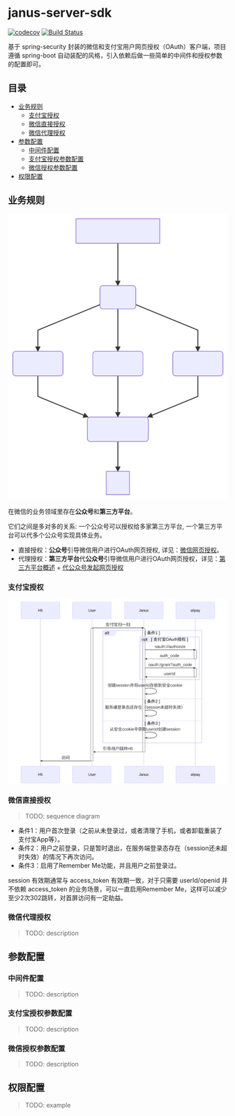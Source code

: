 # janus-server-sdk

[![codecov](https://codecov.io/gh/xuyuanxiang/janus-server-sdk/branch/master/graph/badge.svg)](https://codecov.io/gh/xuyuanxiang/janus-server-sdk)
[![Build Status](https://travis-ci.org/xuyuanxiang/janus-server-sdk.svg?branch=master)](https://travis-ci.org/xuyuanxiang/janus-server-sdk)

基于 spring-security 封装的微信和支付宝用户网页授权（OAuth）客户端，项目遵循 spring-boot 自动装配的风格，引入依赖后做一些简单的中间件和授权参数的配置即可。

## 目录

+ [业务规则](#业务规则)
    - [支付宝授权](#支付宝授权)
    - [微信直接授权](#微信直接授权)
    - [微信代理授权](#微信代理授权)
+ [参数配置](#参数配置)
    - [中间件配置](#中间件配置)
    - [支付宝授权参数配置](#支付宝授权参数配置)
    - [微信授权参数配置](#微信授权参数配置)
+ [权限配置](#权限配置)

## 业务规则

![](doc/flow.svg)

在微信的业务领域里存在**公众号**和**第三方平台**。

它们之间是多对多的关系: 一个公众号可以授权给多家第三方平台, 一个第三方平台可以代多个公众号实现具体业务。

+ 直接授权：**公众号**引导微信用户进行OAuth网页授权, 详见：[微信网页授权](https://mp.weixin.qq.com/wiki?action=doc&id=mp1421140842&t=0.888455262701805)。
+ 代理授权：**第三方平台**代**公众号**引导微信用户进行OAuth网页授权，详见：[第三方平台概述](https://open.weixin.qq.com/cgi-bin/showdocument?action=dir_list&t=resource/res_list&verify=1&id=open1419318292&token=&lang=zh_CN) + [代公众号发起网页授权](https://open.weixin.qq.com/cgi-bin/showdocument?action=dir_list&t=resource/res_list&verify=1&id=open1419318590&token=&lang=zh_CN)

### 支付宝授权

![](doc/alipay.svg)

### 微信直接授权

> TODO: sequence diagram

+ 条件1：用户首次登录（之前从未登录过，或者清理了手机，或者卸载重装了支付宝App等）。
+ 条件2：用户之前登录，只是暂时退出，在服务端登录态存在（session还未超时失效）的情况下再次访问。
+ 条件3：启用了Remember Me功能，并且用户之前登录过。

session 有效期通常与 access_token 有效期一致，对于只需要 userId/openid 并不依赖 access_token 的业务场景，可以一直启用Remember Me，这样可以减少至少2次302跳转，对首屏访问有一定助益。


### 微信代理授权

> TODO: description

## 参数配置

### 中间件配置

> TODO: description

### 支付宝授权参数配置

> TODO: description

### 微信授权参数配置

> TODO: description

## 权限配置

> TODO: example
